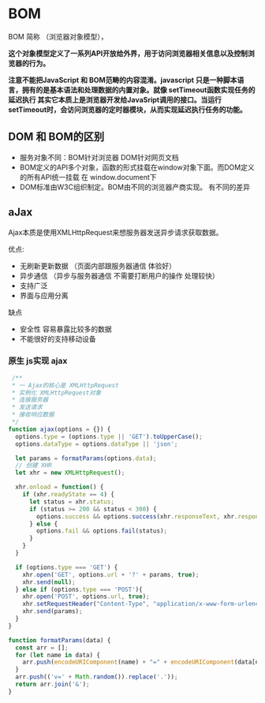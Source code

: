# BOM

BOM 简称 （浏览器对象模型），

**这个对象模型定义了一系列API开放给外界，用于访问浏览器相关信息以及控制浏览器的行为。**

**注意不能把JavaScript 和 BOM范畴的内容混淆。javascript 只是一种脚本语言，拥有的是基本语法和处理数据的内置对象。就像 setTimeout函数实现任务的延迟执行 其实它本质上是浏览器开发给JavaSript调用的接口。当运行setTimeout时，会访问浏览器的定时器模块，从而实现延迟执行任务的功能。**

 ## DOM 和 BOM的区别

* 服务对象不同：BOM针对浏览器 DOM针对网页文档
* BOM定义的API多个对象，函数的形式挂载在window对象下面。而DOM定义的所有API统一挂载 在 window.document下
* DOM标准由W3C组织制定。BOM由不同的浏览器产商实现。 有不同的差异





## aJax

Ajax本质是使用XMLHttpRequest来想服务器发送异步请求获取数据。

优点:

- 无刷新更新数据 （页面内部跟服务器通信 体验好）
- 异步通信 （异步与服务器通信 不需要打断用户的操作 处理较快）
- 支持广泛
- 界面与应用分离

缺点

- 安全性 容易暴露比较多的数据
- 不能很好的支持移动设备

### 原生 js实现 ajax

```javascript
 /**
 * 一 Ajax的核心是 XMLHttpRequest
 * 实例化 XMLHttpRequest对象
 * 连接服务器
 * 发送请求
 * 接收响应数据
 */
function ajax(options = {}) {
  options.type = (options.type || 'GET').toUpperCase();
  options.dataType = options.dataType || 'json';

  let params = formatParams(options.data);
  // 创建 XHR
  let xhr = new XMLHttpRequest();

  xhr.onload = function() {
    if (xhr.readyState == 4) {
      let status = xhr.status;
      if (status >= 200 && status < 300) {
        options.success && options.success(xhr.responseText, xhr.responseXML);
      } else {
        options.fail && options.fail(status);
      }
    }
  }

  if (options.type === 'GET') {
    xhr.open('GET', options.url + '?' + params, true);
    xhr.send(null);
  } else if (options.type === 'POST'){
    xhr.open('POST', options.url, true);
    xhr.setRequestHeader("Content-Type", "application/x-www-form-urlencoded");
    xhr.send(params);
  }
}

function formatParams(data) {
  const arr = [];
  for (let name in data) {
    arr.push(encodeURIComponent(name) + "=" + encodeURIComponent(data[name]));
  }
  arr.push(('v=' + Math.random()).replace('.'));
  return arr.join('&');
}
```

